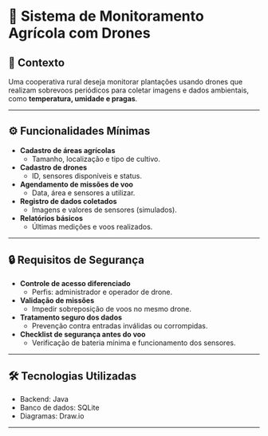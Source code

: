 # 🌱 Sistema de Monitoramento Agrícola com Drones  

## 📌 Contexto  
Uma cooperativa rural deseja monitorar plantações usando drones que realizam sobrevoos periódicos para coletar imagens e dados ambientais, como **temperatura, umidade e pragas**.  

---

## ⚙️ Funcionalidades Mínimas  
- **Cadastro de áreas agrícolas**  
  - Tamanho, localização e tipo de cultivo.  
- **Cadastro de drones**  
  - ID, sensores disponíveis e status.  
- **Agendamento de missões de voo**  
  - Data, área e sensores a utilizar.  
- **Registro de dados coletados**  
  - Imagens e valores de sensores (simulados).  
- **Relatórios básicos**  
  - Últimas medições e voos realizados.  

---

## 🔒 Requisitos de Segurança  
- **Controle de acesso diferenciado**  
  - Perfis: administrador e operador de drone.  
- **Validação de missões**  
  - Impedir sobreposição de voos no mesmo drone.  
- **Tratamento seguro dos dados**  
  - Prevenção contra entradas inválidas ou corrompidas.  
- **Checklist de segurança antes do voo**  
  - Verificação de bateria mínima e funcionamento dos sensores.  

---

## 🛠️ Tecnologias Utilizadas  
- Backend: Java 
- Banco de dados: SQLite
- Diagramas: Draw.io

---

